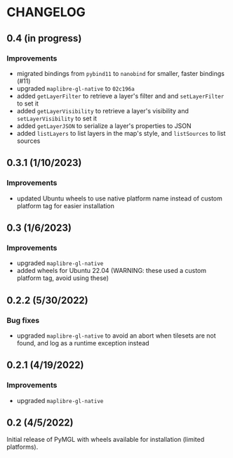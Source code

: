 # CHANGELOG

## 0.4 (in progress)

### Improvements

-   migrated bindings from `pybind11` to `nanobind` for smaller, faster bindings (#11)
-   upgraded `maplibre-gl-native` to `02c196a`
-   added `getLayerFilter` to retrieve a layer's filter and and `setLayerFilter` to set it
-   added `getLayerVisibility` to retrieve a layer's visibility and `setLayerVisibility` to set it
-   added `getLayerJSON` to serialize a layer's properties to JSON
-   added `listLayers` to list layers in the map's style, and `listSources` to list sources

## 0.3.1 (1/10/2023)

### Improvements

-   updated Ubuntu wheels to use native platform name instead of custom platform
    tag for easier installation

## 0.3 (1/6/2023)

### Improvements

-   upgraded `maplibre-gl-native`
-   added wheels for Ubuntu 22.04 (WARNING: these used a custom platform tag,
    avoid using these)

## 0.2.2 (5/30/2022)

### Bug fixes

-   upgraded `maplibre-gl-native` to avoid an abort when tilesets are not found, and
    log as a runtime exception instead

## 0.2.1 (4/19/2022)

### Improvements

-   upgraded `maplibre-gl-native`

## 0.2 (4/5/2022)

Initial release of PyMGL with wheels available for installation (limited platforms).
